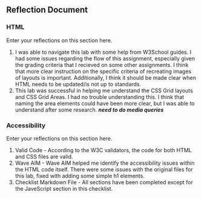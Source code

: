 ## Reflection Document

### HTML

Enter your reflections on this section here.

1. I was able to navigate this lab with some help from W3School guides. I had some issues regarding the flow of this assignment, especially given the grading criteria that I recieved on some other assignments. I think that more clear instruction on the specific criteria of recreating images of layouts is important. Additionally, I think it should be made clear when HTML needs to be updated/is not up to standards.
2. This lab was successful in helping me understand the CSS Grid layouts and CSS Grid Areas. I had no trouble understanding this. I think that naming the area elements could have been more clear, but I was able to understand after some research.
   **_need to do media queries_**

### Accessibility

Enter your reflections on this section here.

1. Valid Code - According to the W3C validators, the code for both HTML and CSS files are valid.
2. Wave AIM - Wave AIM helped me identify the accessibility issues within the HTML code itself. There were some issues with the original files for this lab, fixed with adding some simple h1 elements.
3. Checklist Markdown File - All sections have been completed except for the JaveScript section in this checklist.
